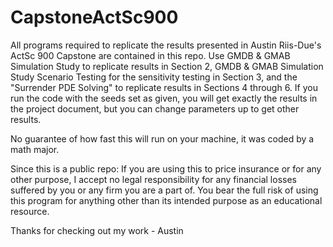 # CapstoneActSc900
All programs required to replicate the results presented in Austin Riis-Due's ActSc 900 Capstone are contained in this repo. Use GMDB & GMAB Simulation Study to replicate results in Section 2, GMDB & GMAB Simulation Study Scenario Testing for the sensitivity testing in Section 3, and the "Surrender PDE Solving" to replicate results in Sections 4 through 6. If you run the code with the seeds set as given, you will get exactly the results in the project document, but you can change parameters up to get other results.

No guarantee of how fast this will run on your machine, it was coded by a math major.

Since this is a public repo: 
If you are using this to price insurance or for any other purpose, I accept no legal responsibility for any financial losses suffered by you or any firm you are a part of. You bear the full risk of using this program for anything other than its intended purpose as an educational resource.

Thanks for checking out my work - Austin
 
